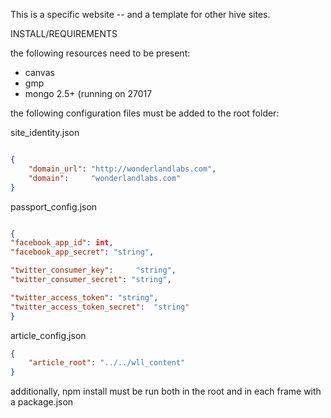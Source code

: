This is a specific website -- and a template for other hive sites.

INSTALL/REQUIREMENTS

the following resources need to be present:

* canvas
* gmp
* mongo 2.5+ (running on 27017

the following configuration files must be added to the root folder:

site_identity.json

``` json

{
	"domain_url": "http://wonderlandlabs.com",
	"domain":     "wonderlandlabs.com"
}

```

passport_config.json

``` json

{
"facebook_app_id": int,
"facebook_app_secret": "string",

"twitter_consumer_key": 	"string",
"twitter_consumer_secret": "string",

"twitter_access_token":	"string",
"twitter_access_token_secret":	"string"
}

```

article_config.json

``` json
{
	"article_root": "../../wll_content"
}

```

additionally, npm install must be run both in the root and in each frame with a package.json